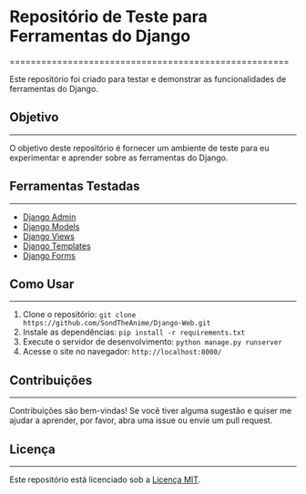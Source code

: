 # Repositório de Teste para Ferramentas do Django
=====================================================

Este repositório foi criado para testar e demonstrar as funcionalidades de ferramentas do Django.

## Objetivo
-----------

O objetivo deste repositório é fornecer um ambiente de teste para eu experimentar e aprender sobre as ferramentas do Django.

## Ferramentas Testadas
----------------------

*   [Django Admin](https://docs.djangoproject.com/en/3.2/ref/contrib/admin/)
*   [Django Models](https://docs.djangoproject.com/en/3.2/topics/db/models/)
*   [Django Views](https://docs.djangoproject.com/en/3.2/topics/http/views/)
*   [Django Templates](https://docs.djangoproject.com/en/3.2/topics/templates/)
*   [Django Forms](https://docs.djangoproject.com/en/3.2/topics/forms/)

## Como Usar
--------------

1.  Clone o repositório: `git clone https://github.com/SondTheAnime/Django-Web.git`
2.  Instale as dependências: `pip install -r requirements.txt`
3.  Execute o servidor de desenvolvimento: `python manage.py runserver`
4.  Acesse o site no navegador: `http://localhost:8000/`

## Contribuições
----------------

Contribuições são bem-vindas! Se você tiver alguma sugestão e quiser me ajudar a aprender, por favor, abra uma issue ou envie um pull request.

## Licença
---------

Este repositório está licenciado sob a [Licença MIT](https://opensource.org/licenses/MIT).